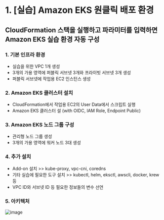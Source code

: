 # 1. [실습] Amazon EKS 원클릭 배포 환경

## CloudFormation 스택을 실행하고 파라미터를 입력하면 Amazon EKS 실습 환경 자동 구성
   
   ### 1. 기본 인프라 환경
   - 실습을 위한 VPC 1개 생성
   - 3개의 가용 영역에 퍼블릭 서브넷 3개와 프라이빗 서브넷 3개 생성
   - 퍼블릭 서브넷에 작업용 EC2 인스턴스 생성
   
   ### 2. Amazon EKS 클러스터 설치
   - CloudFormation에서 작업용 EC2의 User Data에서 스크립트 실행
   - Amazon EKS 클러스터 설 (with OIDC, IAM Role, Endpoint Public)

   ### 3. Amazon EKS 노드 그룹 구성
   - 관리형 노드 그룹 생성
   - 3개의 가용 영역에 워커 노드 3대 생성
   
   ### 4. 추가 설치
   - Add-on 설치 >> kube-proxy, vpc-cni, coredns
   - 기타 실습에 필요한 도구 설치 >> kubectl, helm, eksctl, awscli, docker, krew 등
   - VPC ID와 서브넷 ID 등 필요한 정보들의 변수 선언

   ### 5. 아키텍처
   ![image](https://github.com/devhyunuk/eks-cloudnet/assets/49749510/f27ab879-8e83-4049-a404-4f6b3b5ec1fb)

